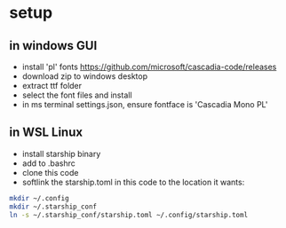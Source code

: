 # setup

## in windows GUI
- install 'pl' fonts https://github.com/microsoft/cascadia-code/releases
- download zip to windows desktop
- extract ttf folder
- select the font files and install
- in ms terminal settings.json, ensure fontface is 'Cascadia Mono PL'

## in WSL Linux
- install starship binary
- add to .bashrc
- clone this code
- softlink the starship.toml in this code to the location it wants:
```bash
mkdir ~/.config
mkdir ~/.starship_conf
ln -s ~/.starship_conf/starship.toml ~/.config/starship.toml
```
